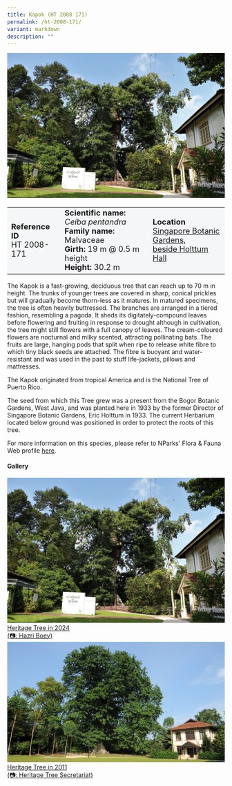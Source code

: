 ```yaml
---
title: Kapok (HT 2008 171)
permalink: /ht-2008-171/
variant: markdown
description: ""
---
```

<div class="isomer-image-wrapper">
<img src="/images/Heritage_trees_photos/ceipen_ht2008-171_habit.jpg">
</div><table style="minWidth: 100px; font-size: 18px; background: #F4F6F7">
<tbody><tr>
<td rowspan="1" colspan="1">
<strong>Reference ID</strong>
<br>HT 2008-171
</td>
<td rowspan="1" colspan="1">
	<strong>Scientific name:</strong> <em>Ceiba pentandra</em>
<br><strong>Family name: </strong>Malvaceae
<br><strong>Girth: </strong>19 m @ 0.5 m height
<br><strong>Height: </strong>30.2 m
</td>
<td rowspan="1" colspan="1">
<strong>Location</strong><a href="https://www.onemap.gov.sg/?lat=1.3084979999988442&amp;lng=103.81769399999804">
 <br>Singapore Botanic Gardens,<br>beside Holttum Hall</a>
</td>
</tr>
</tbody>
</table>
<p>The Kapok is a fast-growing, deciduous tree that can reach up to 70 m in height. The trunks of younger trees are covered in sharp, conical prickles but will gradually become thorn-less as it matures. In matured specimens, the tree is often heavily buttressed. The branches are arranged in a tiered fashion, resembling a pagoda. It sheds its digitately-compound leaves before flowering and fruiting in response to drought although in cultivation, the tree might still flowers with a full canopy of leaves. The cream-coloured flowers are nocturnal and milky scented, attracting pollinating bats. The fruits are large, hanging pods that split when ripe to release white fibre to which tiny black seeds are attached. The fibre is buoyant and water-resistant and was used in the past to stuff life-jackets, pillows and mattresses.</p>
  
<p>The Kapok originated from tropical America and is the National Tree of Puerto Rico. </p>

<p>The seed from which this Tree grew was a present from the Bogor Botanic Gardens, West Java, and  was planted here in 1933 by the former Director of Singapore Botanic Gardens, Eric Holttum in 1933. The current Herbarium located below ground was positioned in order to protect the roots of this tree.</p>

<p>For more information on this species, please refer to NParks' Flora &amp; Fauna Web profile <a href="https://www.nparks.gov.sg/florafaunaweb/flora/2/7/2797">here</a>.</p>

<h4><b>Gallery</b></h4>
<div class="isomer-card-grid">
<a href="/images/Heritage_trees_photos/ceipen_ht2008-171_habit.jpg" class="isomer-card">
<div class="isomer-card-image">
<div class="isomer-image-wrapper"><img src="/images/Heritage_trees_photos/ceipen_ht2008-171_habit.jpg"></div></div>
<div class="isomer-card-body"><div class="isomer-card-description">Heritage Tree in 2024<br>(📷: Hazri Boey)</div></div></a>
	
<a href="/images/Heritage_trees_photos/ceipen_ht2008-171_habitold.jpg" class="isomer-card">
<div class="isomer-card-image">
<div class="isomer-image-wrapper"><img src="/images/Heritage_trees_photos/ceipen_ht2008-171_habitold.jpg"></div></div>
<div class="isomer-card-body"><div class="isomer-card-description">Heritage Tree in 2011<br>(📷: Heritage Tree Secretariat)</div></div></a></div>